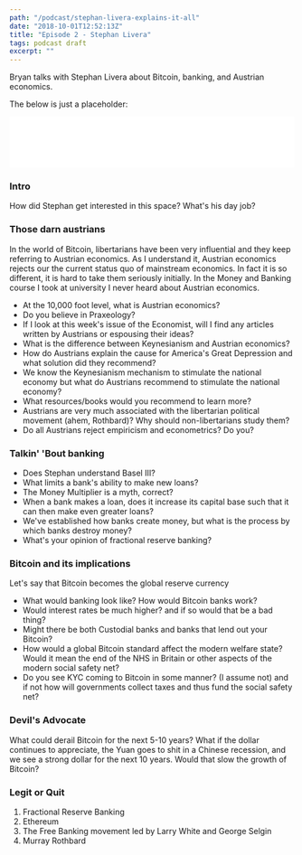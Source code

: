 ```yaml
---
path: "/podcast/stephan-livera-explains-it-all"
date: "2018-10-01T12:52:13Z"
title: "Episode 2 - Stephan Livera"
tags: podcast draft
excerpt: ""
---
```


Bryan talks with Stephan Livera about Bitcoin, banking, and Austrian economics.

The below is just a placeholder:
<iframe style="border: none" src="//html5-player.libsyn.com/embed/episode/id/6963446/height/90/theme/custom/autoplay/no/autonext/no/thumbnail/yes/preload/no/no_addthis/no/direction/backward/render-playlist/no/custom-color/87A93A/" height="90" width="100%" scrolling="no"  allowfullscreen webkitallowfullscreen mozallowfullscreen oallowfullscreen msallowfullscreen></iframe>

### Intro

How did Stephan get interested in this space? What's his day job?

### Those darn austrians

In the world of Bitcoin, libertarians have been very influential and they keep referring to Austrian economics. As I understand it, Austrian economics rejects our the current status quo of mainstream 
economics. In fact it is so different, it is hard to take them seriously initially. In the Money and Banking course I took at university I never heard about Austrian economics.

* At the 10,000 foot level, what is Austrian economics?
* Do you believe in Praxeology?
* If I look at this week's issue of the Economist, will I find any articles written by Austrians or espousing their ideas?
* What is the difference between Keynesianism and Austrian economics?
* How do Austrians explain the cause for America's Great Depression and what solution did they recommend?
* We know the Keynesianism mechanism to stimulate the national economy but what do Austrians recommend to stimulate the national economy?
* What resources/books would you recommend to learn more?
* Austrians are very much associated with the libertarian political movement (ahem, Rothbard)? Why should non-libertarians study them?
* Do all Austrians reject empiricism and econometrics? Do you?

### Talkin' 'Bout banking

* Does Stephan understand Basel III?
* What limits a bank's ability to make new loans?
* The Money Multiplier is a myth, correct?
* When a bank makes a loan, does it increase its capital base such that it can then make even greater loans?
* We've established how banks create money, but what is the process by which banks destroy money?
* What's your opinion of fractional reserve banking?

### Bitcoin and its implications

Let's say that Bitcoin becomes the global reserve currency

* What would banking look like? How would Bitcoin banks work?
* Would interest rates be much higher? and if so would that be a bad thing?
* Might there be both Custodial banks and banks that lend out your Bitcoin?
* How would a global Bitcoin standard affect the modern welfare state? Would it mean the end of the NHS in Britain or other aspects of the modern social safety net?
* Do you see KYC coming to Bitcoin in some manner? (I assume not) and if not how will governments collect taxes and thus fund the social safety net?

### Devil's Advocate

What could derail Bitcoin for the next 5-10 years? What if the dollar continues to appreciate, the Yuan goes to shit in a Chinese recession, and we see a strong dollar for the next 10 years. Would that slow the growth of Bitcoin?


### Legit or Quit

1. Fractional Reserve Banking
2. Ethereum
3. The Free Banking movement led by Larry White and George Selgin
4. Murray Rothbard

